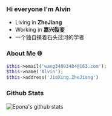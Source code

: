 <img src="http://o88m.cn/storage/Image/dhahdambd.jpg" alt="" style="zoom:80%;" />



### Hi everyone I'm Alvin

- Living in  **ZheJiang**
- Working in **嘉兴裂变**
- 一个独自摸着石头过河的学者



### About Me 🌐

```php
$this->email('wang34093484@163.com');
$this->name('Alvin');
$this->address('JiaXing.ZheJiang')
```



### Github Stats

![Epona's github stats](https://github-readme-stats.vercel.app/api?username=AlvinQinwen&show_icons=true)


